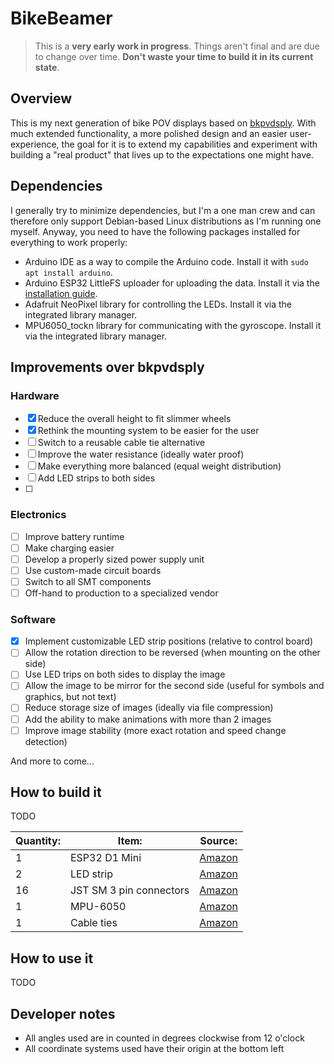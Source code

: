 # BikeBeamer

> This is a **very early work in progress**. Things aren't final and are due to change over time. **Don't waste your time to build it in its current state**.

## Overview

This is my next generation of bike POV displays based on [bkpvdsply](https://github.com/locxter/bkpvdsply). With much extended functionality, a more polished design and an easier user-experience, the goal for it is to extend my capabilities and experiment with building a "real product" that lives up to the expectations one might have.

## Dependencies

I generally try to minimize dependencies, but I'm a one man crew and can therefore only support Debian-based Linux distributions as I'm running one myself. Anyway, you need to have the following packages installed for everything to work properly:

- Arduino IDE as a way to compile the Arduino code. Install it with `sudo apt install arduino`.
- Arduino ESP32 LittleFS uploader for uploading the data. Install it via the [installation guide](https://github.com/lorol/arduino-esp32fs-plugin).
- Adafruit NeoPixel library for controlling the LEDs. Install it via the integrated library manager.
- MPU6050_tockn library for communicating with the gyroscope. Install it via the integrated library manager.

## Improvements over bkpvdsply

### Hardware

- [x] Reduce the overall height to fit slimmer wheels
- [x] Rethink the mounting system to be easier for the user
- [ ] Switch to a reusable cable tie alternative
- [ ] Improve the water resistance (ideally water proof)
- [ ] Make everything more balanced (equal weight distribution)
- [ ] Add LED strips to both sides
- [ ] 

### Electronics

- [ ] Improve battery runtime
- [ ] Make charging easier
- [ ] Develop a properly sized power supply unit
- [ ] Use custom-made circuit boards
- [ ] Switch to all SMT components
- [ ] Off-hand to production to a specialized vendor

### Software

- [x] Implement customizable LED strip positions (relative to control board)
- [ ] Allow the rotation direction to be reversed (when mounting on the other side)
- [ ] Use LED trips on both sides to display the image
- [ ] Allow the image to be mirror for the second side (useful for symbols and graphics, but not text)
- [ ] Reduce storage size of images (ideally via file compression)
- [ ] Add the ability to make animations with more than 2 images
- [ ] Improve image stability (more exact rotation and speed change detection)

And more to come...

## How to build it

TODO

| Quantity: | Item: | Source: |
| --- | --- | --- |
| 1 | ESP32 D1 Mini | [Amazon](https://www.amazon.de/dp/B08BTLYSTM) |
| 2 | LED strip | [Amazon](https://www.amazon.de/dp/B08JJ6S1HC) |
| 16 | JST SM 3 pin connectors | [Amazon](https://www.amazon.de/YIXISI-M%C3%A4nnlichen-Weiblichen-Steckverbinder-Elektrisch/dp/B08JV8TJ9N) |
| 1 | MPU-6050 | [Amazon](https://www.amazon.de/AZDelivery-MPU-6050-3-Achsen-Gyroskop-Beschleunigungssensor-Arduino/dp/B07TKLYBD6) |
| 1 | Cable ties | [Amazon](https://www.amazon.de/Kabelbinder-Rscolila-Hochleistungs-Kabelmanagement-300mmx5mm/dp/B08ZC7PBSD) |

## How to use it

TODO

## Developer notes

- All angles used are in counted in degrees clockwise from 12 o'clock
- All coordinate systems used have their origin at the bottom left